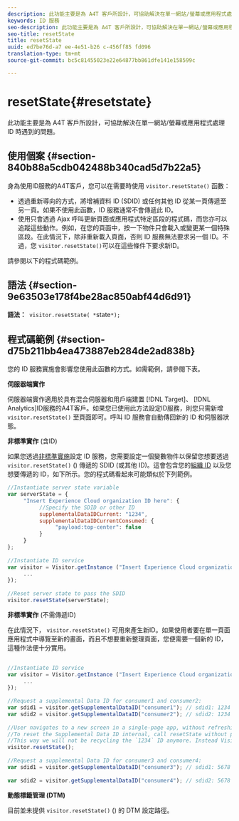```yaml
---
description: 此功能主要是為 A4T 客戶所設計，可協助解決在單一網站/螢幕或應用程式處理 ID 時遇到的問題。
keywords: ID 服務
seo-description: 此功能主要是為 A4T 客戶所設計，可協助解決在單一網站/螢幕或應用程式處理 ID 時遇到的問題。
seo-title: resetState
title: resetState
uuid: ed7be76d-a7 ee-4e51-b26 c-456ff85 fd096
translation-type: tm+mt
source-git-commit: bc5c81455023e22e64877bb861dfe141e158599c

---
```



# resetState{#resetstate}

此功能主要是為 A4T 客戶所設計，可協助解決在單一網站/螢幕或應用程式處理 ID 時遇到的問題。

## 使用個案 {#section-840b88a5cdb042488b340cad5d7b22a5}

身為使用ID服務的A4T客戶，您可以在需要時使用 `visitor.resetState()` 函數：

* 透過重新導向的方式，將增補資料 ID (SDID) 或任何其他 ID 從某一頁傳遞至另一頁。如果不使用此函數，ID 服務通常不會傳遞此 ID。
* 使用只會透過 Ajax 呼叫更新頁面或應用程式特定區段的程式碼，而您亦可以追蹤這些動作。例如，在您的頁面中，按一下物件只會載入或變更某一個特殊區段。在此情況下，除非重新載入頁面，否則 ID 服務無法要求另一個 ID。不過，您 `visitor.resetState()`可以在這些條件下要求新ID。

請參閱以下的程式碼範例。

## 語法 {#section-9e63503e178f4be28ac850abf44d6d91}

**語法：**` visitor.resetState( *`state`*);`

## 程式碼範例 {#section-d75b211bb4ea473887eb284de2ad838b}

您的 ID 服務實施會影響您使用此函數的方式。如需範例，請參閱下表。

**伺服器端實作**

伺服器端實作適用於具有混合伺服器和用戶端建置 [!DNL Target]、 [!DNL Analytics]ID服務的A4T客戶。如果您已使用此方法設定ID服務，則您只需新增 `visitor.resetState()` 至頁面即可。呼叫 ID 服務會自動傳回新的 ID 和伺服器狀態。

**非標準實作** (含ID)

如果您透過[非標準實施](../../implementation-guides/implementation-guides.md#section-2c4f2db1f9704315a7cccab6d2e07113)設定 ID 服務，您需要設定一個變數物件以保留您想要透過 `visitor.resetState()` () 傳遞的 SDID (或其他 ID)。這會包含您的[組織 ID](../../reference/requirements.md#section-a02f537129a64ffbb690d5738d360c26) 以及您想要傳遞的 ID，如下所示。您的程式碼看起來可能類似於下列範例。

```js
//Instantiate server state variable 
var serverState = { 
     "Insert Experience Cloud organization ID here": { 
          //Specify the SDID or other ID 
          supplementalDataIDCurrent: "1234", 
          supplementalDataIDCurrentConsumed: { 
               "payload:top-center": false 
          } 
     } 
}; 
 
//Instantiate ID service 
var visitor = Visitor.getInstance ("Insert Experience Cloud organization ID here", { 
     ... 
}); 
 
//Reset server state to pass the SDID 
visitor.resetState(serverState);
```

**非標準實作** (不需傳遞ID)

在此情況下， `visitor.resetState()` 可用來產生新ID。如果使用者要在單一頁面應用程式中導覽至新的畫面，而且不想要重新整理頁面，您便需要一個新的 ID，這種作法便十分實用。

```js
 
//Instantiate ID service 
var visitor = Visitor.getInstance ("Insert Experience Cloud organization ID here", { 
     ... 
}); 
 
//Request a supplemental Data ID for consumer1 and consumer2: 
var sdid1 = visitor.getSupplementalDataID("consumer1"); // sdid1: 1234 
var sdid2 = visitor.getSupplementalDataID("consumer2"); // sdid2: 1234 
 
//User navigates to a new screen in a single-page app, without refreshing the page. 
//To reset the Supplemental Data ID internal, call resetState without passing any parameters. 
//This way we will not be recycling the `1234` ID anymore. Instead Visitor will generate a new supplemental Data ID going forward. 
visitor.resetState(); 
 
//Request a supplemental Data ID for consumer3 and consumer4: 
var sdid1 = visitor.getSupplementalDataID("consumer3"); // sdid1: 5678 
 
var sdid2 = visitor.getSupplementalDataID("consumer4"); // sdid2: 5678
```

**動態標籤管理 (DTM)**

目前並未提供 `visitor.resetState()` () 的 DTM 設定路徑。
